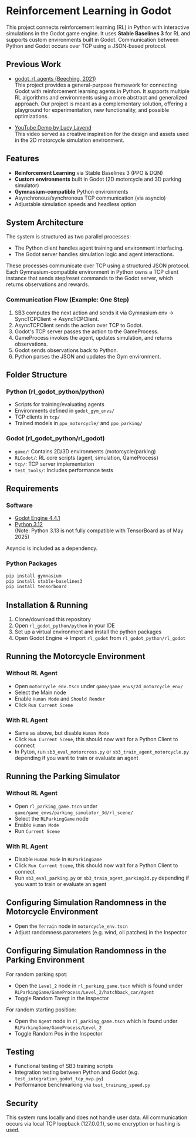 # Reinforcement Learning in Godot

This project connects reinforcement learning (RL) in Python with interactive simulations in the Godot game engine. It uses **Stable Baselines 3** for RL and supports custom environments built in Godot. Communication between Python and Godot occurs over TCP using a JSON-based protocol.

## Previous Work

- [godot_rl_agents (Beeching, 2021)](https://github.com/edbeeching/godot_rl_agents)  
  This project provides a general-purpose framework for connecting Godot with reinforcement learning agents in Python. It supports multiple RL algorithms and environments using a more abstract and generalized approach. Our project is meant as a complementary solution, offering a playground for experimentation, new functionality, and possible optimizations.

- [YouTube Demo by Lucy Lavend](https://www.youtube.com/watch?v=nPX9MrnvNLo&t=71s&ab_channel=LucyLavend)  
  This video served as creative inspiration for the design and assets used in the 2D motorcycle simulation environment.



## Features

- **Reinforcement Learning** via Stable Baselines 3 (PPO & DQN)
- **Custom environments** built in Godot (2D motorcycle and 3D parking simulator)
- **Gymnasium-compatible** Python environments
- Asynchronous/synchronous TCP communication (via asyncio)
- Adjustable simulation speeds and headless option

## System Architecture

The system is structured as two parallel processes:

- The Python client handles agent training and environment interfacing.
- The Godot server handles simulation logic and agent interactions.

These processes communicate over TCP using a structured JSON protocol. Each Gymnasium-compatible environment in Python owns a TCP client instance that sends step/reset commands to the Godot server, which returns observations and rewards.

### Communication Flow (Example: One Step)

1. SB3 computes the next action and sends it via Gymnasium env → SyncTCPClient → AsyncTCPClient.
2. AsyncTCPClient sends the action over TCP to Godot.
3. Godot's TCP server passes the action to the GameProcess.
4. GameProcess invokes the agent, updates simulation, and returns observations.
5. Godot sends observations back to Python.
6. Python parses the JSON and updates the Gym environment.

## Folder Structure

### Python (rl_godot_python/python)

- Scripts for training/evaluating agents
- Environments defined in `godot_gym_envs/`
- TCP clients in `tcp/`
- Trained models in `ppo_motorcycle/` and `ppo_parking/`

### Godot (rl_godot_python/rl_godot)

- `game/`: Contains 2D/3D environments (motorcycle/parking)
- `RLGodot/`: RL core scripts (agent, simulation, GameProcess)
- `tcp/`: TCP server implementation
- `test_tools/`: Includes performance tests

## Requirements

### Software

- [Godot Engine 4.4.1](https://godotengine.org/)
- [Python 3.12](https://www.python.org/)  
  (Note: Python 3.13 is not fully compatible with TensorBoard as of May 2025)
  
Asyncio is included as a dependency.

### Python Packages

```bash
pip install gymnasium
pip install stable-baselines3
pip install tensorboard
```
## Installation & Running

1. Clone/download this repository
2. Open `rl_godot_python/python` in your IDE
3. Set up a virtual environment and install the python packages
4. Open Godot Engine → Import `rl_godot` from `rl_godot_python/rl_godot`

## Running the Motorcycle Environment

### Without RL Agent

- Open `motorcycle_env.tscn` under `game/game_envs/2d_motorcycle_env/`
- Select the Main node
- Enable `Human Mode` and `Should Render`
- Click `Run Current Scene`

### With RL Agent

- Same as above, but disable `Human Mode`
- Click `Run Current Scene`, this should now wait for a Python Client to connect
- In Pyton, run `sb3_eval_motorcross.py` or `sb3_train_agent_motorcycle.py` depending if you want to train or evaluate an agent

## Running the Parking Simulator

### Without RL Agent

- Open `rl_parking_game.tscn` under `game/game_envs/parking_simulator_3d/rl_scene/`
- Select the `RLParkingGame` node
- Enable `Human Mode`
- Run `Current Scene`

### With RL Agent

- Disable `Human Mode` in `RLParkingGame`
- Click `Run Current Scene`, this should now wait for a Python Client to connect
- Run `sb3_eval_parking.py` or `sb3_train_agent_parking3d.py` depending if you want to train or evaluate an agent

## Configuring Simulation Randomness in the Motorcycle Environment

- Open the `Terrain` node in `motorcycle_env.tscn`
- Adjust randomness parameters (e.g. wind, oil patches) in the Inspector

## Configuring Simulation Randomness in the Parking Environment
For random parking spot:
- Open the `Level_2` node in `rl_parking_game.tscn` which is found under `RLParkingGame/GameProcess/Level_2/hatchback_car/Agent`
- Toggle Random Taregt in the Inspector

For random starting position:
- Open the `Agent` node in `rl_parking_game.tscn` which is found under `RLParkingGame/GameProcess/Level_2`
- Toggle Random Pos in the Inspector

## Testing

- Functional testing of SB3 training scripts
- Integration testing between Python and Godot (e.g. `test_integration_godot_tcp_mvp.py`)
- Performance benchmarking via `test_training_speed.py`

## Security

This system runs locally and does not handle user data. All communication occurs via local TCP loopback (127.0.0.1), so no encryption or hashing is used.

